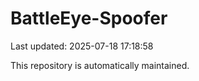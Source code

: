 # BattleEye-Spoofer

Last updated: 2025-07-18 17:18:58

This repository is automatically maintained.
